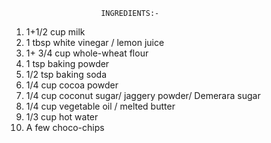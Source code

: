 
                        INGREDIENTS:- 
     
1. 1+1/2 cup milk 
2. 1 tbsp white vinegar / lemon juice
3. 1+ 3/4 cup whole-wheat flour 
4. 1 tsp baking powder
5. 1/2 tsp baking soda
6. 1/4 cup cocoa powder
7. 1/4 cup coconut sugar/ jaggery powder/ Demerara sugar 
8. 1/4 cup vegetable oil / melted butter
9. 1/3 cup hot water
10. A few choco-chips